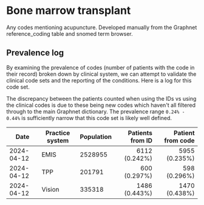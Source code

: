 # Bone marrow transplant

Any codes mentioning acupuncture. Developed manually from the Graphnet reference_coding table and snomed term browser.

## Prevalence log

By examining the prevalence of codes (number of patients with the code in their record) broken down by clinical system, we can attempt to validate the clinical code sets and the reporting of the conditions. Here is a log for this code set.

The discrepancy between the patients counted when using the IDs vs using the clinical codes is due to these being new codes which haven't all filtered through to the main Graphnet dictionary. The prevalence range `0.24% - 0.44%` is sufficiently narrow that this code set is likely well defined.

| Date       | Practice system | Population | Patients from ID | Patient from code |
| ---------- | --------------- | ---------- | ---------------: | ----------------: |
| 2024-04-12 | EMIS | 2528955 | 6112 (0.242%) | 5955 (0.235%) | 
| 2024-04-12 | TPP | 201791 | 600 (0.297%) | 598 (0.296%) | 
| 2024-04-12 | Vision | 335318 | 1486 (0.443%) | 1470 (0.438%) | 